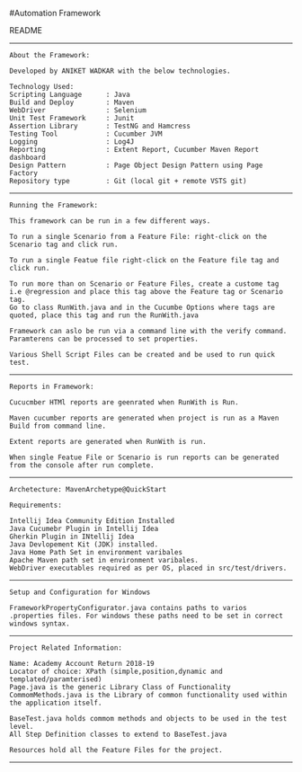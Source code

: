#Automation Framework

README

________________________________________________________________________________________________________________________________________________

    About the Framework:

    Developed by ANIKET WADKAR with the below technologies.

    Technology Used:
    Scripting Language      : Java
    Build and Deploy        : Maven
    WebDriver               : Selenium
    Unit Test Framework     : Junit
    Assertion Library       : TestNG and Hamcress
    Testing Tool            : Cucumber JVM
    Logging                 : Log4J
    Reporting               : Extent Report, Cucumber Maven Report dashboard
    Design Pattern          : Page Object Design Pattern using Page Factory
    Repository type         : Git (local git + remote VSTS git)

________________________________________________________________________________________________________________________________________________


    Running the Framework:

    This framework can be run in a few different ways.

    To run a single Scenario from a Feature File: right-click on the Scenario tag and click run.

    To run a single Featue file right-click on the Feature file tag and click run.

    To run more than on Scenario or Feature Files, create a custome tag i.e @regression and place this tag above the Feature tag or Scenario tag.
    Go to class RunWith.java and in the Cucumbe Options where tags are quoted, place this tag and run the RunWith.java

    Framework can aslo be run via a command line with the verify command. Paramterens can be processed to set properties.

    Various Shell Script Files can be created and be used to run quick test.

________________________________________________________________________________________________________________________________________________

    Reports in Framework:

    Cucucmber HTMl reports are geenrated when RunWith is Run.

    Maven cucumber reports are generated when project is run as a Maven Build from command line.

    Extent reports are generated when RunWith is run.

    When single Featue File or Scenario is run reports can be generated from the console after run complete.
________________________________________________________________________________________________________________________________________________


    Archetecture: MavenArchetype@QuickStart

    Requirements:

    Intellij Idea Community Edition Installed
    Java Cucumebr Plugin in Intellij Idea
    Gherkin Plugin in INtellij Idea
    Java Devlopement Kit (JDK) installed.
    Java Home Path Set in environment varibales
    Apache Maven path set in environment varibales.
    WebDriver executables required as per OS, placed in src/test/drivers.

________________________________________________________________________________________________________________________________________________


    Setup and Configuration for Windows

    FrameworkPropertyConfigurator.java contains paths to varios .properties files. For windows these paths need to be set in correct windows syntax.

________________________________________________________________________________________________________________________________________________

    Project Related Information:

    Name: Academy Account Return 2018-19
    Locator of choice: XPath (simple,position,dynamic and templated/paramterised)
    Page.java is the generic Library Class of Functionality
    CommomMethods.java is the Library of common functionality used within the application itself.

    BaseTest.java holds commom methods and objects to be used in the test level.
    All Step Definition classes to extend to BaseTest.java

    Resources hold all the Feature Files for the project.

________________________________________________________________________________________________________________________________________________
